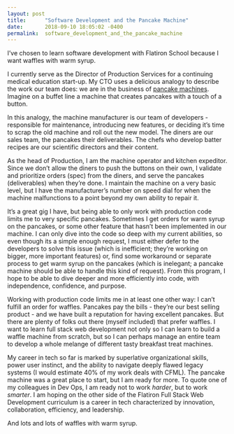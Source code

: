 ```yaml
---
layout: post
title:      "Software Development and the Pancake Machine"
date:       2018-09-10 18:05:02 -0400
permalink:  software_development_and_the_pancake_machine
---
```



I’ve chosen to learn software development with Flatiron School because I want waffles with warm syrup.

I currently serve as the Director of Production Services for a continuing medical education start-up. My CTO uses a delicious analogy to describe the work our team does: we are in the business of [pancake machines](https://www.youtube.com/watch?v=CNsnSSsBu44). Imagine on a buffet line a machine that creates pancakes with a touch of a button. 

In this analogy, the machine manufacturer is our team of developers - responsible for maintenance, introducing new features, or deciding it’s time to scrap the old machine and roll out the new model. The diners are our sales team, the pancakes their deliverables. The chefs who develop batter recipes are our scientific directors and their content. 

As the head of Production, I am the machine operator and kitchen expeditor. Since we don’t allow the diners to push the buttons on their own, I validate and prioritize orders (spec) from the diners, and serve the pancakes (deliverables) when they’re done. I maintain the machine on a very basic level, but I have the manufacturer’s number on speed dial for when the machine malfunctions to a point beyond my own ability to repair it.

It’s a great gig I have, but being able to only work with production code limits me to very specific pancakes. Sometimes I get orders for warm syrup on the pancakes, or some other feature that hasn’t been implemented in our machine. I can only dive into the code so deep with my current abilities, so even though its a simple enough request, I must either defer to the developers to solve this issue (which is inefficient; they’re working on bigger, more important features) or, find some workaround or separate process to get warm syrup on the pancakes (which is inelegant; a pancake machine should be able to handle this kind of request). From this program, I hope to be able to dive deeper and more efficiently into code, with independence, confidence, and purpose.

Working with production code limits me in at least one other way: I can’t fulfill an order for waffles. Pancakes pay the bills - they’re our best selling product - and we have built a reputation for having excellent pancakes. But there are plenty of folks out there (myself included) that prefer waffles. I want to learn full stack web development not only so I can learn to build a waffle machine from scratch, but so I can perhaps manage an entire team to develop a whole melange of different tasty breakfast treat machines. 

My career in tech so far is marked by superlative organizational skills, power user instinct, and the ability to navigate deeply flawed legacy systems (I would estimate 40% of my work deals with CFML). The pancake machine was a great place to start, but I am ready for more. To quote one of my colleagues in Dev Ops, I am ready not to work *harder*, but to work *smarter*. I am hoping on the other side of the Flatiron Full Stack Web Development curriculum is a career in tech characterized by innovation, collaboration, efficiency, and leadership. 

And lots and lots of waffles with warm syrup.

